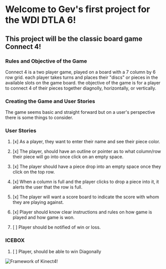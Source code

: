 # Welcome to Gev's first project for the WDI DTLA 6!


## This project will be the classic board game Connect 4!


### Rules and Objective of the Game

Connect 4 is a two player game, played on a board with a 7 column by 6 row grid. each player takes turns and places their "discs" or pieces in the available slots on the game board. the objective of the game is for a player to connect 4 of their pieces together diagnolly, horizontally, or vertically.

### Creating the Game and User Stories

The game seems basic and straight forward but on a user's perspective there is some things to consider.

### User Stories

1. [x] As a player, they want to enter their name and see their piece color.
  
2. [x] The player, should have an outline or pointer as to what 
   column/row their piece will go into once click on an
   empty space.
3. [x] The player should have a piece drop into an empty space once 
   they click on the top row.
4. [x] When a column is full and the player clicks to drop a piece 
   into it, it alerts the user that the row is full.
5. [x] The player will want a score board to indicate the score 
   with whom they are playing against.
6. [x] Player should know clear instructions and rules on how 
   game is played and how game is won.
7. [ ] Player should be notified of win or loss.

### ICEBOX

1. [ ] Player, should be able to win Diagonally

![Framework of Kinect4!](https://i.imgur.com/tdp1uJw.png)